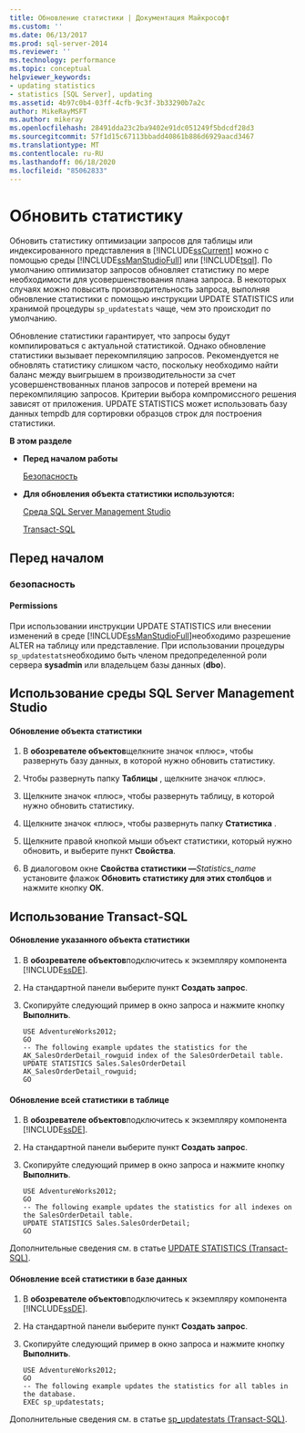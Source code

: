 ```yaml
---
title: Обновление статистики | Документация Майкрософт
ms.custom: ''
ms.date: 06/13/2017
ms.prod: sql-server-2014
ms.reviewer: ''
ms.technology: performance
ms.topic: conceptual
helpviewer_keywords:
- updating statistics
- statistics [SQL Server], updating
ms.assetid: 4b97c0b4-03ff-4cfb-9c3f-3b33290b7a2c
author: MikeRayMSFT
ms.author: mikeray
ms.openlocfilehash: 28491dda23c2ba9402e91dc051249f5bdcdf28d3
ms.sourcegitcommit: 57f1d15c67113bbadd40861b886d6929aacd3467
ms.translationtype: MT
ms.contentlocale: ru-RU
ms.lasthandoff: 06/18/2020
ms.locfileid: "85062833"
---
```

# <a name="update-statistics"></a>Обновить статистику
  Обновить статистику оптимизации запросов для таблицы или индексированного представления в [!INCLUDE[ssCurrent](../../includes/sscurrent-md.md)] можно с помощью среды [!INCLUDE[ssManStudioFull](../../includes/ssmanstudiofull-md.md)] или [!INCLUDE[tsql](../../includes/tsql-md.md)]. По умолчанию оптимизатор запросов обновляет статистику по мере необходимости для усовершенствования плана запроса. В некоторых случаях можно повысить производительность запроса, выполняя обновление статистики с помощью инструкции UPDATE STATISTICS или хранимой процедуры `sp_updatestats` чаще, чем это происходит по умолчанию.  
  
 Обновление статистики гарантирует, что запросы будут компилироваться с актуальной статистикой. Однако обновление статистики вызывает перекомпиляцию запросов. Рекомендуется не обновлять статистику слишком часто, поскольку необходимо найти баланс между выигрышем в производительности за счет усовершенствованных планов запросов и потерей времени на перекомпиляцию запросов. Критерии выбора компромиссного решения зависят от приложения. UPDATE STATISTICS может использовать базу данных tempdb для сортировки образцов строк для построения статистики.  
  
 **В этом разделе**  
  
-   **Перед началом работы**  
  
     [Безопасность](#Security)  
  
-   **Для обновления объекта статистики используются:**  
  
     [Среда SQL Server Management Studio](#SSMSProcedure)  
  
     [Transact-SQL](#TsqlProcedure)  
  
##  <a name="before-you-begin"></a><a name="BeforeYouBegin"></a> Перед началом  
  
###  <a name="security"></a><a name="Security"></a> безопасность  
  
####  <a name="permissions"></a><a name="Permissions"></a> Permissions  
 При использовании инструкции UPDATE STATISTICS или внесении изменений в среде [!INCLUDE[ssManStudioFull](../../includes/ssmanstudiofull-md.md)]необходимо разрешение ALTER на таблицу или представление. При использовании процедуры `sp_updatestats`необходимо быть членом предопределенной роли сервера **sysadmin** или владельцем базы данных (**dbo**).  
  
##  <a name="using-sql-server-management-studio"></a><a name="SSMSProcedure"></a> Использование среды SQL Server Management Studio  
  
#### <a name="to-update-a-statistics-object"></a>Обновление объекта статистики  
  
1.  В **обозревателе объектов**щелкните значок «плюс», чтобы развернуть базу данных, в которой нужно обновить статистику.  
  
2.  Чтобы развернуть папку **Таблицы** , щелкните значок «плюс».  
  
3.  Щелкните значок «плюс», чтобы развернуть таблицу, в которой нужно обновить статистику.  
  
4.  Щелкните значок «плюс», чтобы развернуть папку **Статистика** .  
  
5.  Щелкните правой кнопкой мыши объект статистики, который нужно обновить, и выберите пункт **Свойства**.  
  
6.  В диалоговом окне **Свойства статистики —**_Statistics_name_ установите флажок **Обновить статистику для этих столбцов** и нажмите кнопку **ОК**.  
  
##  <a name="using-transact-sql"></a><a name="TsqlProcedure"></a> Использование Transact-SQL  
  
#### <a name="to-update-a-specific-statistics-object"></a>Обновление указанного объекта статистики  
  
1.  В **обозревателе объектов**подключитесь к экземпляру компонента [!INCLUDE[ssDE](../../includes/ssde-md.md)].  
  
2.  На стандартной панели выберите пункт **Создать запрос**.  
  
3.  Скопируйте следующий пример в окно запроса и нажмите кнопку **Выполнить**.  
  
    ```  
    USE AdventureWorks2012;  
    GO  
    -- The following example updates the statistics for the AK_SalesOrderDetail_rowguid index of the SalesOrderDetail table.   
    UPDATE STATISTICS Sales.SalesOrderDetail AK_SalesOrderDetail_rowguid;   
    GO  
    ```  
  
#### <a name="to-update-all-statistics-in-a-table"></a>Обновление всей статистики в таблице  
  
1.  В **обозревателе объектов**подключитесь к экземпляру компонента [!INCLUDE[ssDE](../../includes/ssde-md.md)].  
  
2.  На стандартной панели выберите пункт **Создать запрос**.  
  
3.  Скопируйте следующий пример в окно запроса и нажмите кнопку **Выполнить**.  
  
    ```  
    USE AdventureWorks2012;   
    GO  
    -- The following example updates the statistics for all indexes on the SalesOrderDetail table.   
    UPDATE STATISTICS Sales.SalesOrderDetail;   
    GO  
    ```  
  
 Дополнительные сведения см. в статье [UPDATE STATISTICS (Transact-SQL)](/sql/t-sql/statements/update-statistics-transact-sql).  
  
#### <a name="to-update-all-statistics-in-a-database"></a>Обновление всей статистики в базе данных  
  
1.  В **обозревателе объектов**подключитесь к экземпляру компонента [!INCLUDE[ssDE](../../includes/ssde-md.md)].  
  
2.  На стандартной панели выберите пункт **Создать запрос**.  
  
3.  Скопируйте следующий пример в окно запроса и нажмите кнопку **Выполнить**.  
  
    ```  
    USE AdventureWorks2012;   
    GO  
    -- The following example updates the statistics for all tables in the database.   
    EXEC sp_updatestats;  
    ```  
  
 Дополнительные сведения см. в статье [sp_updatestats (Transact-SQL)](/sql/relational-databases/system-stored-procedures/sp-updatestats-transact-sql).  
  
  
